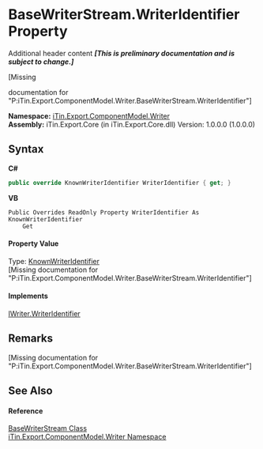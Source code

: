 # BaseWriterStream.WriterIdentifier Property 
Additional header content _**\[This is preliminary documentation and is subject to change.\]**_

\[Missing <summary> documentation for "P:iTin.Export.ComponentModel.Writer.BaseWriterStream.WriterIdentifier"\]

**Namespace:**&nbsp;<a href="37973b78-6b66-1218-9d7d-14680ab2aeda">iTin.Export.ComponentModel.Writer</a><br />**Assembly:**&nbsp;iTin.Export.Core (in iTin.Export.Core.dll) Version: 1.0.0.0 (1.0.0.0)

## Syntax

**C#**<br />
``` C#
public override KnownWriterIdentifier WriterIdentifier { get; }
```

**VB**<br />
``` VB
Public Overrides ReadOnly Property WriterIdentifier As KnownWriterIdentifier
	Get
```


#### Property Value
Type: <a href="92bd61aa-d010-0249-78ed-58e42a9e09bc">KnownWriterIdentifier</a><br />\[Missing <value> documentation for "P:iTin.Export.ComponentModel.Writer.BaseWriterStream.WriterIdentifier"\]

#### Implements
<a href="588cefbb-1aea-b608-4002-c33a1956588b">IWriter.WriterIdentifier</a><br />

## Remarks
\[Missing <remarks> documentation for "P:iTin.Export.ComponentModel.Writer.BaseWriterStream.WriterIdentifier"\]

## See Also


#### Reference
<a href="7877f812-2506-e8a8-e26d-24e78abfbfc3">BaseWriterStream Class</a><br /><a href="37973b78-6b66-1218-9d7d-14680ab2aeda">iTin.Export.ComponentModel.Writer Namespace</a><br />